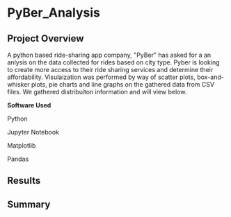 # PyBer_Analysis #

## **Project Overview** ##

A python based ride-sharing app company, "PyBer" has asked for a an anlysis on the data collected for rides based on city type. Pyber is looking to create more access to their ride sharing services and determine their affordability. Visulaization was performed by way of scatter plots, box-and-whisker plots, pie charts and line graphs on the gathered data from CSV files. We gathered distribuiton information and will view below. 


**Software Used**

Python

Jupyter Notebook

Matplotlib

Pandas

## **Results** ##


## **Summary** ##
